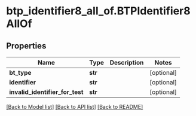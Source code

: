 # btp_identifier8_all_of.BTPIdentifier8AllOf

## Properties
Name | Type | Description | Notes
------------ | ------------- | ------------- | -------------
**bt_type** | **str** |  | [optional] 
**identifier** | **str** |  | [optional] 
**invalid_identifier_for_test** | **str** |  | [optional] 

[[Back to Model list]](../README.md#documentation-for-models) [[Back to API list]](../README.md#documentation-for-api-endpoints) [[Back to README]](../README.md)


